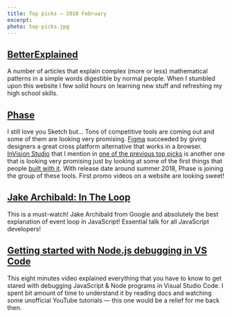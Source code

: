 ```yaml
---
title: Top picks — 2018 February
excerpt:
photo: top-picks.jpg
---
```


## [BetterExplained](https://betterexplained.com/)

A number of articles that explain complex (more or less) mathematical patterns in a simple words digestible by normal people. When I stumbled upon this website I few solid hours on learning new stuff and refreshing my high school skills.

## [Phase](https://phase.com/)

I still love you Sketch but… Tons of competitive tools are coming out and some of them are looking very promising. [Figma](https://www.figma.com/) succeeded by giving designers a great cross platform alternative that works in a browser. [InVision Studio](https://www.invisionapp.com/studio) that I mention in [one of the previous top picks](https://pawelgrzybek.com/top-picks-2017-october/#studio---the-worlds-most-powerful-screen-design-tool) is another one that is looking very promising just by looking at some of the first things that people [built with it](https://youtu.be/RCf4UQkaubc). With release date around summer 2018, Phase is joining the group of these tools. First promo videos on a website are looking sweet!

## [Jake Archibald: In The Loop](https://youtu.be/cCOL7MC4Pl0)

This is a must-watch! Jake Archibald from Google and absolutely the best explanation of event loop in JavaScript! Essential talk for all JavaScript developers!

## [Getting started with Node.js debugging in VS Code](https://youtu.be/2oFKNL7vYV8)

This eight minutes video explained everything that you have to know to get stared with debugging JavaScript & Node programs in Visual Studio Code. I spent bit amount of time to understand it by reading docs and watching some unofficial YouTube tutorials — this one would be a relief for me back then.

